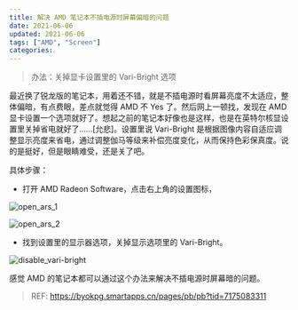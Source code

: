 ```yaml
---
title: 解决 AMD 笔记本不插电源时屏幕偏暗的问题
date: 2021-06-06
updated: 2021-06-06
tags: ["AMD", "Screen"]
categories:
---
```


> 办法：关掉显卡设置里的 Vari-Bright 选项

<!-- more -->

最近换了锐龙版的笔记本，用着还不错，就是不插电源时看屏幕亮度不太适应，整体偏暗，有点费眼，差点就觉得 AMD 不 Yes 了。然后网上一顿找，发现在 AMD 显卡设置一个选项就好了。想起之前的笔记本好像也是这样，也是在英特尔核显设置里关掉省电就好了……[允悲]。设置里说 Vari-Bright 是根据图像内容自适应调整显示亮度来省电，通过调整伽马等级来补偿亮度变化，从而保持色彩保真度。说的是挺好，但是眼睛难受，还是关了吧。

具体步骤：

- 打开 AMD Radeon Software，点击右上角的设置图标，

![open_ars_1](https://gitee.com/asadahimeka/withpic/raw/as/images/1bdkkancda.jpg)

![open_ars_2](https://gitee.com/asadahimeka/withpic/raw/as/images/2cdjakxnsa.jpg)

- 找到设置里的显示器选项，关掉显示选项里的 Vari-Bright。

![disable_vari-bright](https://gitee.com/asadahimeka/withpic/raw/as/images/3djnslkadsa.jpg)

感觉 AMD 的笔记本都可以通过这个办法来解决不插电源时屏幕暗的问题。

> REF: https://byokpg.smartapps.cn/pages/pb/pb?tid=7175083311
